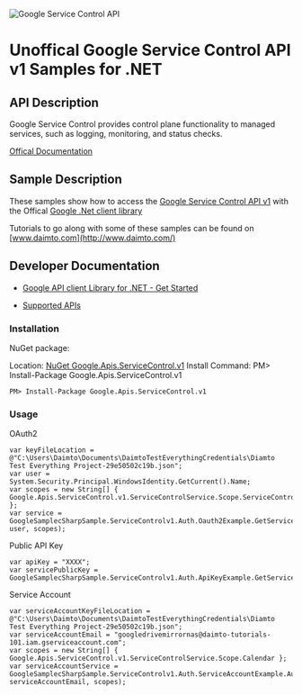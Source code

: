 ﻿![Google Service Control API](http://www.google.com/images/icons/product/search-32.gif)

# Unoffical Google Service Control API v1 Samples for .NET  

## API Description

Google Service Control provides control plane functionality to managed services, such as logging, monitoring, and status checks.

[Offical Documentation](https://cloud.google.com/service-control/)

## Sample Description

These samples show how to access the [Google Service Control API v1](https://cloud.google.com/service-control/) with the Offical [Google .Net client library](https://github.com/google/google-api-dotnet-client)

Tutorials to go along with some of these samples can be found on [www.daimto.com](http://www.daimto.com/)

## Developer Documentation

* [Google API client Library for .NET - Get Started](https://developers.google.com/api-client-library/dotnet/get_started)

* [Supported APIs](https://developers.google.com/api-client-library/dotnet/apis/)

### Installation

NuGet package:

Location: [NuGet Google.Apis.ServiceControl.v1](https://www.nuget.org/packages/Google.Apis.ServiceControl.v1)
Install Command: PM>  Install-Package Google.Apis.ServiceControl.v1

```
PM> Install-Package Google.Apis.ServiceControl.v1
```

### Usage

OAuth2
```
var keyFileLocation = @"C:\Users\Daimto\Documents\DaimtoTestEverythingCredentials\Diamto Test Everything Project-29e50502c19b.json";
var user = System.Security.Principal.WindowsIdentity.GetCurrent().Name;
var scopes = new String[] { Google.Apis.ServiceControl.v1.ServiceControlService.Scope.ServiceControlReadonly };
var service = GoogleSamplecSharpSample.ServiceControlv1.Auth.Oauth2Example.GetServiceControlService(keyFileLocation, user, scopes);
```

Public API Key

```
var apiKey = "XXXX";
var servicePublicKey = GoogleSamplecSharpSample.ServiceControlv1.Auth.ApiKeyExample.GetService(apiKey);
```

Service Account
```
var serviceAccountKeyFileLocation = @"C:\Users\Daimto\Documents\DaimtoTestEverythingCredentials\Diamto Test Everything Project-29e50502c19b.json";
var serviceAccountEmail = "googledrivemirrornas@daimto-tutorials-101.iam.gserviceaccount.com";
var scopes = new String[] { Google.Apis.ServiceControl.v1.ServiceControlService.Scope.Calendar };            
var serviceAccountService = GoogleSamplecSharpSample.ServiceControlv1.Auth.ServiceAccountExample.AuthenticateServiceAccount(serviceAccountKeyFileLocation, serviceAccountEmail, scopes);
```
